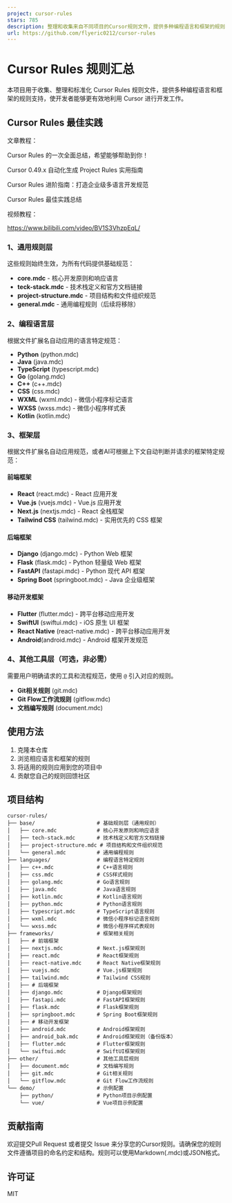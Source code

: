 ```yaml
---
project: cursor-rules
stars: 785
description: 整理和收集来自不同项目的Cursor规则文件，提供多种编程语言和框架的规则支持。
url: https://github.com/flyeric0212/cursor-rules
---
```


Cursor Rules 规则汇总
=================

本项目用于收集、整理和标准化 Cursor Rules 规则文件，提供多种编程语言和框架的规则支持，使开发者能够更有效地利用 Cursor 进行开发工作。

Cursor Rules 最佳实践
-----------------

文章教程：

Cursor Rules 的一次全面总结，希望能够帮助到你！

Cursor 0.49.x 自动化生成 Project Rules 实用指南

Cursor Rules 进阶指南：打造企业级多语言开发规范

Cursor Rules 最佳实践总结

视频教程：

https://www.bilibili.com/video/BV1S3VhzpEqL/

### 1、通用规则层

这些规则始终生效，为所有代码提供基础规范：

-   **core.mdc** - 核心开发原则和响应语言
-   **teck-stack.mdc** - 技术栈定义和官方文档链接
-   **project-structure.mdc** - 项目结构和文件组织规范
-   **general.mdc** - 通用编程规则（后续将移除）

### 2、编程语言层

根据文件扩展名自动应用的语言特定规范：

-   **Python** (python.mdc)
-   **Java** (java.mdc)
-   **TypeScript** (typescript.mdc)
-   **Go** (golang.mdc)
-   **C++** (c++.mdc)
-   **CSS** (css.mdc)
-   **WXML** (wxml.mdc) - 微信小程序标记语言
-   **WXSS** (wxss.mdc) - 微信小程序样式表
-   **Kotlin** (kotlin.mdc)

### 3、框架层

根据文件扩展名自动应用规范，或者AI可根据上下文自动判断并请求的框架特定规范：

#### 前端框架

-   **React** (react.mdc) - React 应用开发
-   **Vue.js** (vuejs.mdc) - Vue.js 应用开发
-   **Next.js** (nextjs.mdc) - React 全栈框架
-   **Tailwind CSS** (tailwind.mdc) - 实用优先的 CSS 框架

#### 后端框架

-   **Django** (django.mdc) - Python Web 框架
-   **Flask** (flask.mdc) - Python 轻量级 Web 框架
-   **FastAPI** (fastapi.mdc) - Python 现代 API 框架
-   **Spring Boot** (springboot.mdc) - Java 企业级框架

#### 移动开发框架

-   **Flutter** (flutter.mdc) - 跨平台移动应用开发
-   **SwiftUI** (swiftui.mdc) - iOS 原生 UI 框架
-   **React Native** (react-native.mdc) - 跨平台移动应用开发
-   **Android**(android.mdc) - Android 框架开发规范

### 4、其他工具层（可选，非必需）

需要用户明确请求的工具和流程规范，使用 `@` 引入对应的规则。

-   **Git相关规则** (git.mdc)
-   **Git Flow工作流规则** (gitflow.mdc)
-   **文档编写规则** (document.mdc)

使用方法
----

1.  克隆本仓库
2.  浏览相应语言和框架的规则
3.  将适用的规则应用到您的项目中
4.  贡献您自己的规则回馈社区

项目结构
----

```
cursor-rules/
├── base/                    # 基础规则层（通用规则）
│   ├── core.mdc             # 核心开发原则和响应语言
│   ├── tech-stack.mdc       # 技术栈定义和官方文档链接
│   ├── project-structure.mdc # 项目结构和文件组织规范
│   └── general.mdc          # 通用编程规则
├── languages/               # 编程语言特定规则
│   ├── c++.mdc              # C++语言规则
│   ├── css.mdc              # CSS样式规则
│   ├── golang.mdc           # Go语言规则
│   ├── java.mdc             # Java语言规则
│   ├── kotlin.mdc           # Kotlin语言规则
│   ├── python.mdc           # Python语言规则
│   ├── typescript.mdc       # TypeScript语言规则
│   ├── wxml.mdc             # 微信小程序标记语言规则
│   └── wxss.mdc             # 微信小程序样式表规则
├── frameworks/              # 框架相关规则
│   ├── # 前端框架
│   ├── nextjs.mdc           # Next.js框架规则
│   ├── react.mdc            # React框架规则
│   ├── react-native.mdc     # React Native框架规则
│   ├── vuejs.mdc            # Vue.js框架规则
│   ├── tailwind.mdc         # Tailwind CSS规则
│   ├── # 后端框架
│   ├── django.mdc           # Django框架规则
│   ├── fastapi.mdc          # FastAPI框架规则
│   ├── flask.mdc            # Flask框架规则
│   ├── springboot.mdc       # Spring Boot框架规则
│   ├── # 移动开发框架
│   ├── android.mdc          # Android框架规则
│   ├── android_bak.mdc      # Android框架规则（备份版本）
│   ├── flutter.mdc          # Flutter框架规则
│   └── swiftui.mdc          # SwiftUI框架规则
├── other/                   # 其他工具层规则
│   ├── document.mdc         # 文档编写规则
│   ├── git.mdc              # Git相关规则
│   └── gitflow.mdc          # Git Flow工作流规则
└── demo/                    # 示例配置
    ├── python/              # Python项目示例配置
    └── vue/                 # Vue项目示例配置
```

贡献指南
----

欢迎提交Pull Request 或者提交 Issue 来分享您的Cursor规则。请确保您的规则文件遵循项目的命名约定和结构。规则可以使用Markdown(.mdc)或JSON格式。

许可证
---

MIT
